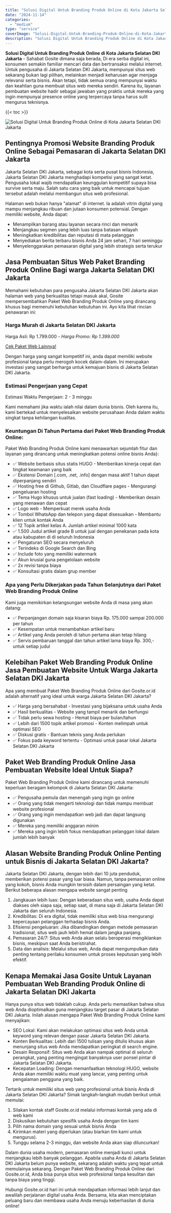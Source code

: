 ```yaml
---
title: "Solusi Digital Untuk Branding Produk Online di Kota Jakarta Selatan DKI Jakarta"
date: "2024-11-14"
categories: 
  - "medium"
type: "service"
coverImage: "Solusi-Digital-Untuk-Branding-Produk-Online-di-Kota-Jakarta-Selatan-DKI-Jakarta.png"
description: "Solusi Digital Untuk Branding Produk Online di Kota Jakarta Selatan DKI Jakarta. Hubungi Gosite.or.id hari ini untuk mendapatkan informasi lebih lanjut dan a..."
---
```


**Solusi Digital Untuk Branding Produk Online di Kota Jakarta Selatan DKI Jakarta** - Sahabat Gosite dimana saja berada, Di era serba digital ini, konsumen semakin familiar mencari data dan bertransaksi melalui internet. Untuk pengusaha di Jakarta Selatan DKI Jakarta, mempunyai situs web sekarang bukan lagi pilihan, melainkan menjadi keharusan agar menjaga relevansi serta bisnis. Akan tetapi, tidak semua orang mempunyai waktu dan keahlian guna membuat situs web mereka sendiri. Karena itu, layanan pembuatan website hadir sebagai jawaban yang praktis untuk mereka yang ingin mempunyai presence online yang terpercaya tanpa harus sulit mengurus teknisnya.

{{< toc >}}

![Solusi Digital Untuk Branding Produk Online di Kota Jakarta Selatan DKI Jakarta](/images/medium/Solusi-Digital-Untuk-Branding-Produk-Online-di-Kota-Jakarta-Selatan-DKI-Jakarta.png)

## Pentingnya Promosi Website Branding Produk Online Sebagai Pemasaran di Jakarta Selatan DKI Jakarta

Jakarta Selatan DKI Jakarta, sebagai kota serta pusat bisnis Indonesia, Jakarta Selatan DKI Jakarta menghadapi kompetisi yang sangat ketat. Pengusaha lokal wajib mendapatkan keunggulan kompetitif supaya bisa survive serta maju. Salah satu cara yang baik untuk mencapai tujuan tersebut adalah melalui membangun situs web profesional.

Halaman web bukan hanya "alamat" di internet. Ia adalah vitrin digital yang mampu menjangkau ribuan dan jutaan konsumen potensial. Dengan memiliki website, Anda dapat:

- Menampilkan barang atau layanan secara rinci dan menarik
- Menjangkau segmen yang lebih luas tanpa batasan wilayah
- Meningkatkan kredibilitas dan reputasi di mata pelanggan
- Menyediakan berita terbaru bisnis Anda 24 jam sehari, 7 hari seminggu
- Menyelenggarakan pemasaran digital yang lebih strategis serta terukur

## Jasa Pembuatan Situs Web Paket Branding Produk Online Bagi warga Jakarta Selatan DKI Jakarta

Memahami kebutuhan para pengusaha Jakarta Selatan DKI Jakarta akan halaman web yang berkualitas tetapi masuk akal, Gosite mempersembahkan Paket Web Branding Produk Online yang dirancang khusus bagi memenuhi kebutuhan kebutuhan ini. Ayo kita lihat rincian penawaran ini:

### Harga Murah di Jakarta Selatan DKI Jakarta

<a class="cta-button">Harga Asli: Rp 1.799.000 - <em>Harga Promo: Rp 1.399.000</em></a>

<a href="/jasa-web/" class="cta-button">Cek Paket Web Lainnya!</a>

Dengan harga yang sangat kompetitif ini, anda dapat memiliki website profesional tanpa perlu merogoh kocek dalam-dalam. Ini merupakan investasi yang sangat berharga untuk kemajuan bisnis di Jakarta Selatan DKI Jakarta.

### Estimasi Pengerjaan yang Cepat

Estimasi Waktu Pengerjaan: 2 - 3 minggu

Kami memahami jika waktu ialah nilai dalam dunia bisnis. Oleh karena itu, kami bertekad untuk menyelesaikan website perusahaan Anda dalam waktu singkat tanpa kehilangan kualitas.

### Keuntungan Di Tahun Pertama dari Paket Web Branding Produk Online:

Paket Web Branding Produk Online kami menawarkan sejumlah fitur dan layanan yang dirancang untuk meningkatkan potensi online bisnis Anda}:

- ✅ Website berbasis situs statis HUGO - Memberikan kinerja cepat dan tingkat keamanan yang baik
- ✅ Ekstensi Domain \[.com, .net, .info\] dengan masa aktif 1 tahun dapat diperpanjang sendiri
- ✅ Hosting free di Github, Gitlab, dan Cloudflare pages - Mengurangi pengeluaran hosting
- ✅ Tema Hugo khusus untuk jualan (fast loading) - Memberikan desain yang menawan dan cepat
- ✅ Logo web - Memperkuat merek usaha Anda
- ✅ Tombol WhatsApp dan telepon yang dapat disesuaikan - Membantu klien untuk kontak Anda
- ✅ 12 Topik artikel kelas A. Jumlah artikel minimal 1000 kata
- ✅ 1.500 Judul artikel grade B untuk jual dengan penekanan pada kota atau kabupaten di di seluruh Indonesia
- ✅ Pengaturan SEO secara menyeluruh
- ✅ Terindeks di Google Search dan Bing
- ✅ Include foto yang memiliki watermark
- ✅ Akun krusial guna pengelolaan website
- ✅ 2x revisi tanpa biaya
- ✅ Konsultasi gratis dalam grup member

### Apa yang Perlu Dikerjakan pada Tahun Selanjutnya dari Paket Web Branding Produk Online

Kami juga memikirkan kelangsungan website Anda di masa yang akan datang:

- ✅ Perpanjangan domain saja kisaran biaya Rp. 175.000 sampai 200.000 per tahun
- ✅ Kesempatan untuk menambahkan artikel baru
- ✅ Artikel yang Anda peroleh di tahun pertama akan tetap hilang
- ✅ Servis pembaruan tanggal dan tahun artikel lama biaya Rp. 300,- untuk setiap judul

## Kelebihan Paket Web Branding Produk Online Jasa Pembuatan Website Untuk Warga Jakarta Selatan DKI Jakarta

Apa yang membuat Paket Web Branding Produk Online dari Gosite.or.id adalah alternatif yang ideal untuk warga Jakarta Selatan DKI Jakarta?

- ✅ Harga yang bersahabat - Investasi yang bijaksana untuk usaha Anda
- ✅ Hasil berkualitas - Website yang tampil menarik dan berfungsi
- ✅ Tidak perlu sewa hosting - Hemat biaya per bulan/tahun
- ✅ Lebih dari 1500 topik artikel promosi - Konten melimpah untuk optimasi SEO
- ✅ Diskusi gratis - Bantuan teknis yang Anda perlukan
- ✅ Fokus pada keyword tertentu - Optimasi untuk pasar lokal Jakarta Selatan DKI Jakarta

## Paket Web Branding Produk Online Jasa Pembuatan Website Ideal Untuk Siapa?

Paket Web Branding Produk Online kami dirancang untuk memenuhi keperluan beragam kelompok di Jakarta Selatan DKI Jakarta:

- ✅ Pengusaha pemula dan menengah yang ingin go online
- ✅ Orang yang tidak mengerti teknologi dan tidak mampu membuat website profesional
- ✅ Orang yang ingin mendapatkan web jadi dan dapat langsung digunakan
- ✅ Mereka yang memiliki anggaran minim
- ✅ Mereka yang ingin lebih fokus mendapatkan pelanggan lokal dalam jumlah lebih banyak

## Alasan Website Branding Produk Online Penting untuk Bisnis di Jakarta Selatan DKI Jakarta?

Jakarta Selatan DKI Jakarta, dengan lebih dari 10 juta penduduk, memberikan potensi pasar yang luar biasa. Namun, tanpa pemasaran online yang kokoh, bisnis Anda mungkin tersisih dalam persaingan yang ketat. Berikut beberapa alasan mengapa website sangat penting

1. Jangkauan lebih luas: Dengan keberadaan situs web, usaha Anda dapat diakses oleh siapa saja, setiap saat, di mana saja di Jakarta Selatan DKI Jakarta dan seluruh Indonesia.
2. Kredibilitas: Di era digital, tidak memiliki situs web bisa mengurangi kepercayaan pelanggan terhadap bisnis Anda.
3. Efisiensi pengeluaran: Jika dibandingkan dengan metode pemasaran tradisional, situs web jauh lebih hemat dalam jangka panjang.
4. Pemasaran 24/7: Situs web Anda akan selalu beroperasi mengiklankan bisnis, meskipun saat Anda beristirahat.
5. Data dan analisis: Melalui situs web, Anda dapat mengumpulkan data penting tentang perilaku konsumen untuk proses keputusan yang lebih efektif.

## Kenapa Memakai Jasa Gosite Untuk Layanan Pembuatan Web Branding Produk Online di Jakarta Selatan DKI Jakarta

Hanya punya situs web tidaklah cukup. Anda perlu memastikan bahwa situs web Anda dioptimalkan guna menjangkau target pasar di Jakarta Selatan DKI Jakarta. Inilah alasan mengapa Paket Web Branding Produk Online kami menyajikan:

- SEO Lokal: Kami akan melakukan optimasi situs web Anda untuk keyword yang relevan dengan pasar Jakarta Selatan DKI Jakarta.
- Konten Berkualitas: Lebih dari 1500 tulisan yang ditulis khusus akan menunjang situs web Anda mendapatkan peringkat di search engine.
- Desain Responsif: Situs web Anda akan nampak optimal di seluruh perangkat, yang penting mengingat banyaknya user ponsel pintar di Jakarta Selatan DKI Jakarta.
- Kecepatan Loading: Dengan memanfaatkan teknologi HUGO, website Anda akan memiliki waktu muat yang lancar, yang penting untuk pengalaman pengguna yang baik.

Tertarik untuk memiliki situs web yang profesional untuk bisnis Anda di Jakarta Selatan DKI Jakarta? Simak langkah-langkah mudah berikut untuk memulai:

1. Silakan kontak staff Gosite.or.id melalui informasi kontak yang ada di web kami
2. Diskusikan kebutuhan spesifik usaha Anda dengan tim kami
3. Pilih nama domain yang sesuai untuk bisnis Anda
4. Kirimkan materi yang diperlukan (atau biarkan tim kami untuk mengurus).
5. Tunggu selama 2-3 minggu, dan website Anda akan siap diluncurkan!

Dalam dunia usaha modern, pemasaran online menjadi kunci untuk menjangkau lebih banyak pelanggan. Apabila usaha Anda di Jakarta Selatan DKI Jakarta belum punya website, sekarang adalah waktu yang tepat untuk memulainya sekarang. Dengan Paket Web Branding Produk Online dari Gosite.or.id, Anda bisa punya situs web profesional tanpa kesulitan dan tanpa biaya yang tinggi.

Hubungi Gosite.or.id hari ini untuk mendapatkan informasi lebih lanjut dan awalilah perjalanan digital usaha Anda. Bersama, kita akan menciptakan peluang baru dan membawa usaha Anda menuju keberhasilan di dunia online!